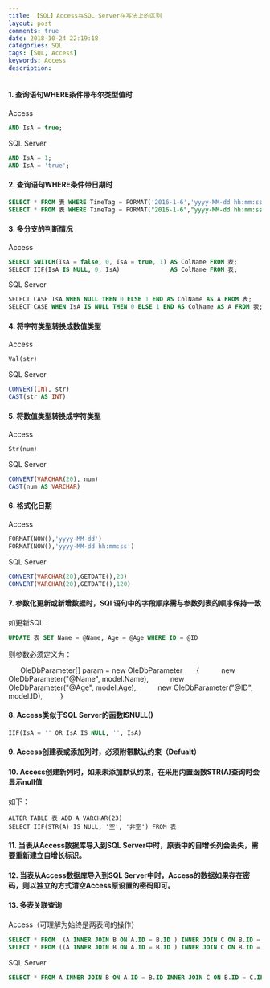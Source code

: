 ```yaml
---
title: 【SQL】Access与SQL Server在写法上的区别
layout: post
comments: true
date: 2018-10-24 22:19:18
categories: SQL
tags: [SQL, Access]
keywords: Access
description:
---
```


#### 1. 查询语句WHERE条件带布尔类型值时
Access
```sql
AND IsA = true;
```
SQL Server
```sql
AND IsA = 1;
AND IsA = 'true';
```

#### 2. 查询语句WHERE条件带日期时
```sql
SELECT * FROM 表 WHERE TimeTag = FORMAT('2016-1-6','yyyy-MM-dd hh:mm:ss');
SELECT * FROM 表 WHERE TimeTag = FORMAT("2016-1-6","yyyy-MM-dd hh:mm:ss");
```

#### 3. 多分支的判断情况
Access
```sql
SELECT SWITCH(IsA = false, 0, IsA = true, 1) AS ColName FROM 表;
SELECT IIF(IsA IS NULL, 0, IsA)              AS ColName FROM 表;
```
SQL Server
```sql
SELECT CASE IsA WHEN NULL THEN 0 ELSE 1 END AS ColName AS A FROM 表;
SELECT CASE WHEN IsA IS NULL THEN 0 ELSE 1 END AS ColName AS A FROM 表;
```

#### 4. 将字符类型转换成数值类型
Access
```sql
Val(str)
```
SQL Server
```sql
CONVERT(INT, str)
CAST(str AS INT)
```

#### 5. 将数值类型转换成字符类型
Access
```sql
Str(num)
```
SQL Server
```sql
CONVERT(VARCHAR(20), num)
CAST(num AS VARCHAR)
```


#### 6. 格式化日期
Access
```sql
FORMAT(NOW(),'yyyy-MM-dd')
FORMAT(NOW(),'yyyy-MM-dd hh:mm:ss')
```
SQL Server
```sql
CONVERT(VARCHAR(20),GETDATE(),23)
CONVERT(VARCHAR(20),GETDATE(),120)
```

#### 7. 参数化更新或新增数据时，SQl 语句中的字段顺序需与参数列表的顺序保持一致
如更新SQL：  
```sql
UPDATE 表 SET Name = @Name, Age = @Age WHERE ID = @ID
```
则参数必须定义为：

      OleDbParameter[] param = new OleDbParameter
      {
          new OleDbParameter("@Name", model.Name),
          new OleDbParameter("@Age", model.Age),
          new OleDbParameter("@ID", model.ID), 
       }

#### 8. Access类似于SQL Server的函数ISNULL()
```sql
IIF(IsA = '' OR IsA IS NULL, '', IsA)
```

#### 9. Access创建表或添加列时，必须附带默认约束（Defualt）

#### 10. Access创建新列时，如果未添加默认约束，在采用内置函数STR(A)查询时会显示null值
如下：

	ALTER TABLE 表 ADD A VARCHAR(23)
	SELECT IIF(STR(A) IS NULL, '空', '非空') FROM 表

#### 11. 当表从Access数据库导入到SQL Server中时，原表中的自增长列会丢失，需要重新建立自增长标识。

#### 12. 当表从Access数据库导入到SQL Server中时，Access的数据如果存在密码，则以独立的方式清空Access原设置的密码即可。

#### 13. 多表关联查询
Access（可理解为始终是两表间的操作）
```sql
SELECT * FROM  (A INNER JOIN B ON A.ID = B.ID ) INNER JOIN C ON B.ID = C.ID;
SELECT * FROM ((A INNER JOIN B ON A.ID = B.ID ) INNER JOIN C ON B.ID = C.ID) INNER JOIN D ON C.ID = D.ID;
```
SQL Server
```sql
SELECT * FROM A INNER JOIN B ON A.ID = B.ID INNER JOIN C ON B.ID = C.ID;
```